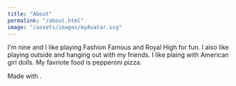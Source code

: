 ```yaml
---
title: "About"
permalink: "/about.html"
image: "/assets/images/myAvatar.svg"
---
```


I'm nine and I like playing Fashion Famous and Royal High for fun. I also like
playing outside and hanging out with my friends. I like plaing with American
girl dolls. My favriote food is pepperoni pizza.

Made with <i class="fa fa-heart text-danger"></i>.
